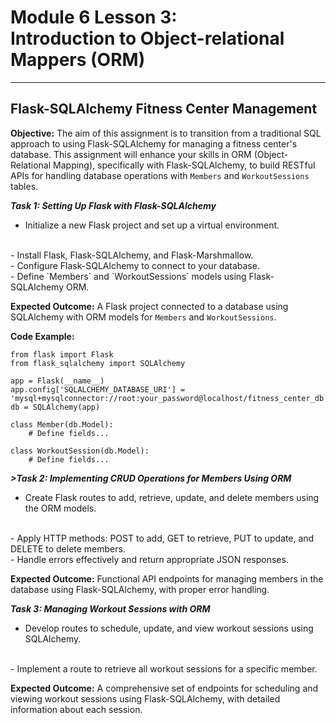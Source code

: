 <h1>Module 6 Lesson 3:<br>Introduction to Object-relational Mappers (ORM)</h1>
<hr>

<h2>Flask-SQLAlchemy Fitness Center Management</h2>

<b>Objective:</b> The aim of this assignment is to transition from a traditional SQL approach to using Flask-SQLAlchemy for managing a fitness center's database. This assignment will enhance your skills in ORM (Object-Relational Mapping), specifically with Flask-SQLAlchemy, to build RESTful APIs for handling database operations with `Members` and `WorkoutSessions` tables.

<b><i>Task 1: Setting Up Flask with Flask-SQLAlchemy</i></b>
- Initialize a new Flask project and set up a virtual environment.
<br>
- Install Flask, Flask-SQLAlchemy, and Flask-Marshmallow.
<br>
- Configure Flask-SQLAlchemy to connect to your database.
<br>
- Define `Members` and `WorkoutSessions` models using Flask-SQLAlchemy ORM.

<b>Expected Outcome:</b> A Flask project connected to a database using SQLAlchemy with ORM models for `Members` and `WorkoutSessions`.

<b>Code Example:</b>

```
from flask import Flask
from flask_sqlalchemy import SQLAlchemy

app = Flask(__name__)
app.config['SQLALCHEMY_DATABASE_URI'] = 'mysql+mysqlconnector://root:your_password@localhost/fitness_center_db'
db = SQLAlchemy(app)

class Member(db.Model):
    # Define fields...

class WorkoutSession(db.Model):
    # Define fields...
```

<b><i>>Task 2: Implementing CRUD Operations for Members Using ORM</i></b>
- Create Flask routes to add, retrieve, update, and delete members using the ORM models.
<br>
- Apply HTTP methods: POST to add, GET to retrieve, PUT to update, and DELETE to delete members.
<br>
- Handle errors effectively and return appropriate JSON responses.

<b>Expected Outcome:</b> Functional API endpoints for managing members in the database using Flask-SQLAlchemy, with proper error handling.

<b><i>Task 3: Managing Workout Sessions with ORM</i></b>
- Develop routes to schedule, update, and view workout sessions using SQLAlchemy.
<br>
- Implement a route to retrieve all workout sessions for a specific member.

<b>Expected Outcome:</b> A comprehensive set of endpoints for scheduling and viewing workout sessions using Flask-SQLAlchemy, with detailed information about each session.